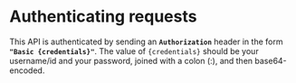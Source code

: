 # Authenticating requests

This API is authenticated by sending an **`Authorization`** header in the form **`"Basic {credentials}"`**. The value of `{credentials}` should be your username/id and your password, joined with a colon (:), and then base64-encoded.


